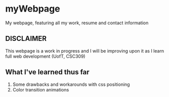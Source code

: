 # myWebpage
My webpage, featuring all my work, resume and contact information

DISCLAIMER
----------

This webpage is a work in progress and I will be improving upon it as I learn full web development (UofT, CSC309)

What I've learned thus far
----------

1. Some drawbacks and workarounds with css positioning
2. Color transition animations
